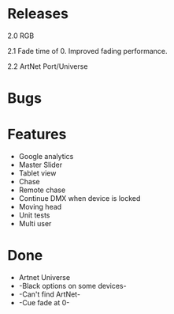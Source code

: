 # Releases #

2.0 RGB

2.1 Fade time of 0. Improved fading performance.

2.2 ArtNet Port/Universe

# Bugs #


# Features #

* Google analytics 
* Master Slider
* Tablet view
* Chase
* Remote chase
* Continue DMX when device is locked
* Moving head
* Unit tests
* Multi user

# Done #
* Artnet Universe
* -Black options on some devices-
* -Can't find ArtNet-
* -Cue fade at 0-